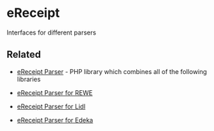 # eReceipt

Interfaces for different parsers

## Related

- [eReceipt Parser](https://github.com/MrKrisKrisu/eReceipt-Parser) - PHP library which combines all of the following
  libraries

- [eReceipt Parser for REWE](https://github.com/MrKrisKrisu/REWE-eReceipt-Parser)

- [eReceipt Parser for Lidl](https://github.com/MrKrisKrisu/Lidl-eReceipt-Parser)

- [eReceipt Parser for Edeka](https://github.com/MrKrisKrisu/EDEKA-eReceipt-Parser)
